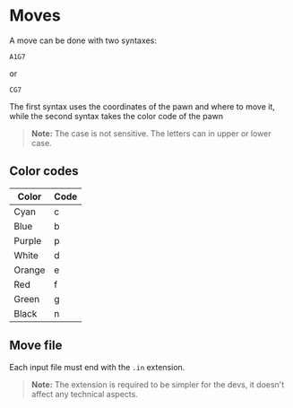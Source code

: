 # Moves

A move can be done with two syntaxes:
```
A1G7
```
or
```
CG7
```

The first syntax uses the coordinates of the pawn and where to move it, while the second syntax takes the color code of the pawn

> **Note:** The case is not sensitive. The letters can in upper or lower case.

## Color codes

| Color  | Code |
|--------|------|
| Cyan   | c    |
| Blue   | b    |
| Purple | p    |
| White  | d    |
| Orange | e    |
| Red    | f    |
| Green  | g    |
| Black  | n    |

## Move file

Each input file must end with the `.in` extension.

> **Note:** The extension is required to be simpler for the devs, it doesn't affect any technical aspects.
